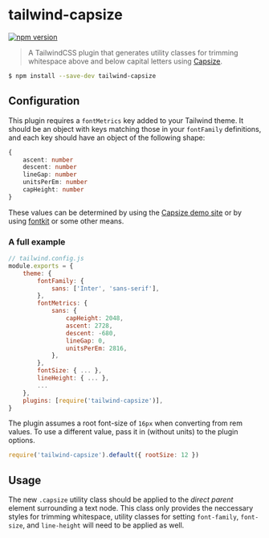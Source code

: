 # tailwind-capsize

[![npm version][npm-img]][npm-url]

> A TailwindCSS plugin that generates utility classes for trimming whitespace above and below capital letters using [Capsize](https://github.com/seek-oss/capsize).

```bash
$ npm install --save-dev tailwind-capsize
```

## Configuration

This plugin requires a `fontMetrics` key added to your Tailwind theme. It should be an object with keys matching those in your `fontFamily` definitions, and each key should have an object of the following shape:

```ts
{
    ascent: number
    descent: number
    lineGap: number
    unitsPerEm: number
    capHeight: number
}
```

These values can be determined by using the [Capsize demo site](https://seek-oss.github.io/capsize/) or by using [fontkit](https://github.com/foliojs/fontkit) or some other means.

### A full example

```js
// tailwind.config.js
module.exports = {
    theme: {
        fontFamily: {
            sans: ['Inter', 'sans-serif'],
        },
        fontMetrics: {
            sans: {
                capHeight: 2048,
                ascent: 2728,
                descent: -680,
                lineGap: 0,
                unitsPerEm: 2816,
            },
        },
        fontSize: { ... },
        lineHeight: { ... },
        ...
    },
    plugins: [require('tailwind-capsize')],
}
```

The plugin assumes a root font-size of `16px` when converting from rem values. To use a different value, pass it in (without units) to the plugin options.

```js
require('tailwind-capsize').default({ rootSize: 12 })
```

## Usage

The new `.capsize` utility class should be applied to the *direct parent* element surrounding a text node. This class only provides the neccessary styles for trimming whitespace, utility classes for setting `font-family`, `font-size`, and `line-height` will need to be applied as well.

[npm-url]: https://www.npmjs.com/package/tailwind-capsize

[npm-img]: https://img.shields.io/npm/v/tailwind-capsize.svg?style=flat-square
